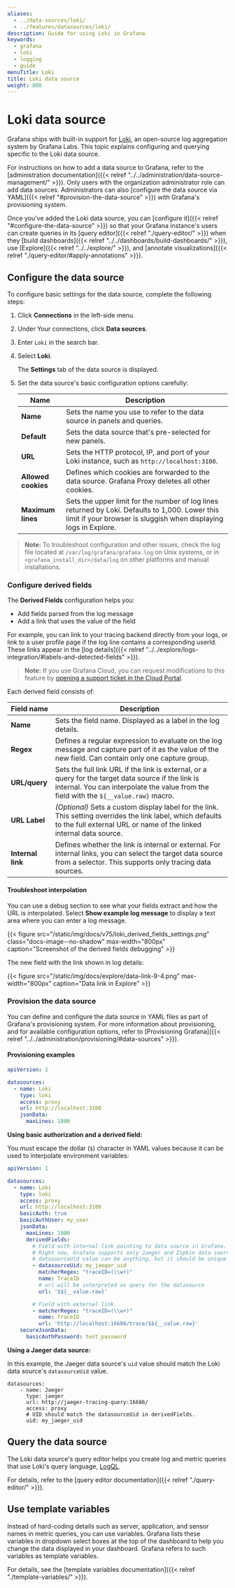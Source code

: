 ```yaml
---
aliases:
  - ../data-sources/loki/
  - ../features/datasources/loki/
description: Guide for using Loki in Grafana
keywords:
  - grafana
  - loki
  - logging
  - guide
menuTitle: Loki
title: Loki data source
weight: 800
---
```


# Loki data source

Grafana ships with built-in support for [Loki](/docs/loki/latest/), an open-source log aggregation system by Grafana Labs.
This topic explains configuring and querying specific to the Loki data source.

For instructions on how to add a data source to Grafana, refer to the [administration documentation]({{< relref "../../administration/data-source-management/" >}}).
Only users with the organization administrator role can add data sources.
Administrators can also [configure the data source via YAML]({{< relref "#provision-the-data-source" >}}) with Grafana's provisioning system.

Once you've added the Loki data source, you can [configure it]({{< relref "#configure-the-data-source" >}}) so that your Grafana instance's users can create queries in its [query editor]({{< relref "./query-editor/" >}}) when they [build dashboards]({{< relref "../../dashboards/build-dashboards/" >}}), use [Explore]({{< relref "../../explore/" >}}), and [annotate visualizations]({{< relref "./query-editor/#apply-annotations" >}}).

## Configure the data source

To configure basic settings for the data source, complete the following steps:

1. Click **Connections** in the left-side menu.
1. Under Your connections, click **Data sources**.
1. Enter `Loki` in the search bar.
1. Select **Loki**.

   The **Settings** tab of the data source is displayed.

1. Set the data source's basic configuration options carefully:

   | Name                | Description                                                                                                                                                         |
   | ------------------- | ------------------------------------------------------------------------------------------------------------------------------------------------------------------- |
   | **Name**            | Sets the name you use to refer to the data source in panels and queries.                                                                                            |
   | **Default**         | Sets the data source that's pre-selected for new panels.                                                                                                            |
   | **URL**             | Sets the HTTP protocol, IP, and port of your Loki instance, such as `http://localhost:3100`.                                                                        |
   | **Allowed cookies** | Defines which cookies are forwarded to the data source. Grafana Proxy deletes all other cookies.                                                                    |
   | **Maximum lines**   | Sets the upper limit for the number of log lines returned by Loki. Defaults to 1,000. Lower this limit if your browser is sluggish when displaying logs in Explore. |

> **Note:** To troubleshoot configuration and other issues, check the log file located at `/var/log/grafana/grafana.log` on Unix systems, or in `<grafana_install_dir>/data/log` on other platforms and manual installations.

### Configure derived fields

The **Derived Fields** configuration helps you:

- Add fields parsed from the log message
- Add a link that uses the value of the field

For example, you can link to your tracing backend directly from your logs, or link to a user profile page if the log line contains a corresponding userId.
These links appear in the [log details]({{< relref "../../explore/logs-integration/#labels-and-detected-fields" >}}).

> **Note:** If you use Grafana Cloud, you can request modifications to this feature by [opening a support ticket in the Cloud Portal](/profile/org#support).

Each derived field consists of:

| Field name        | Description                                                                                                                                                                                  |
| ----------------- | -------------------------------------------------------------------------------------------------------------------------------------------------------------------------------------------- |
| **Name**          | Sets the field name. Displayed as a label in the log details.                                                                                                                                |
| **Regex**         | Defines a regular expression to evaluate on the log message and capture part of it as the value of the new field. Can contain only one capture group.                                        |
| **URL/query**     | Sets the full link URL if the link is external, or a query for the target data source if the link is internal. You can interpolate the value from the field with the `${__value.raw}` macro. |
| **URL Label**     | _(Optional)_ Sets a custom display label for the link. This setting overrides the link label, which defaults to the full external URL or name of the linked internal data source.            |
| **Internal link** | Defines whether the link is internal or external. For internal links, you can select the target data source from a selector. This supports only tracing data sources.                        |

#### Troubleshoot interpolation

You can use a debug section to see what your fields extract and how the URL is interpolated.
Select **Show example log message** to display a text area where you can enter a log message.

{{< figure src="/static/img/docs/v75/loki_derived_fields_settings.png" class="docs-image--no-shadow" max-width="800px" caption="Screenshot of the derived fields debugging" >}}

The new field with the link shown in log details:

{{< figure src="/static/img/docs/explore/data-link-9-4.png" max-width="800px" caption="Data link in Explore" >}}

### Provision the data source

You can define and configure the data source in YAML files as part of Grafana's provisioning system.
For more information about provisioning, and for available configuration options, refer to [Provisioning Grafana]({{< relref "../../administration/provisioning/#data-sources" >}}).

#### Provisioning examples

```yaml
apiVersion: 1

datasources:
  - name: Loki
    type: loki
    access: proxy
    url: http://localhost:3100
    jsonData:
      maxLines: 1000
```

**Using basic authorization and a derived field:**

You must escape the dollar (`$`) character in YAML values because it can be used to interpolate environment variables:

```yaml
apiVersion: 1

datasources:
  - name: Loki
    type: loki
    access: proxy
    url: http://localhost:3100
    basicAuth: true
    basicAuthUser: my_user
    jsonData:
      maxLines: 1000
      derivedFields:
        # Field with internal link pointing to data source in Grafana.
        # Right now, Grafana supports only Jaeger and Zipkin data sources as link targets.
        # datasourceUid value can be anything, but it should be unique across all defined data source uids.
        - datasourceUid: my_jaeger_uid
          matcherRegex: "traceID=(\\w+)"
          name: TraceID
          # url will be interpreted as query for the datasource
          url: '$${__value.raw}'

        # Field with external link.
        - matcherRegex: "traceID=(\\w+)"
          name: TraceID
          url: 'http://localhost:16686/trace/$${__value.raw}'
    secureJsonData:
      basicAuthPassword: test_password
```

**Using a Jaeger data source:**

In this example, the Jaeger data source's `uid` value should match the Loki data source's `datasourceUid` value.

```
datasources:
    - name: Jaeger
      type: jaeger
      url: http://jaeger-tracing-query:16686/
      access: proxy
      # UID should match the datasourceUid in derivedFields.
      uid: my_jaeger_uid
```

## Query the data source

The Loki data source's query editor helps you create log and metric queries that use Loki's query language, [LogQL](/docs/loki/latest/logql/).

For details, refer to the [query editor documentation]({{< relref "./query-editor/" >}}).

## Use template variables

Instead of hard-coding details such as server, application, and sensor names in metric queries, you can use variables.
Grafana lists these variables in dropdown select boxes at the top of the dashboard to help you change the data displayed in your dashboard.
Grafana refers to such variables as template variables.

For details, see the [template variables documentation]({{< relref "./template-variables/" >}}).

